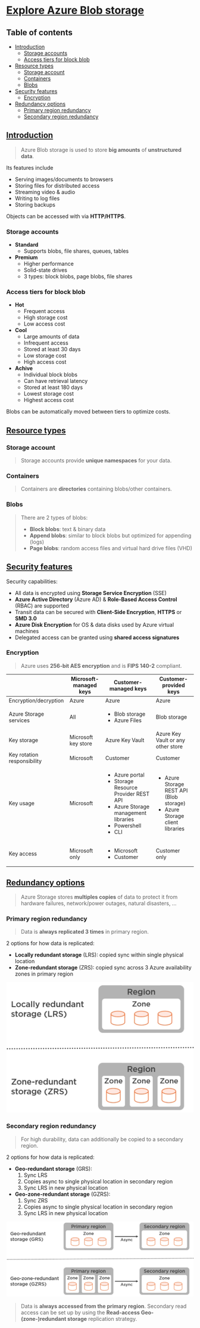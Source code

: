 # [Explore Azure Blob storage](https://learn.microsoft.com/en-us/training/modules/explore-azure-blob-storage/) <!-- omit in toc -->

## Table of contents <!-- omit in toc -->

- [Introduction](#introduction)
  - [Storage accounts](#storage-accounts)
  - [Access tiers for block blob](#access-tiers-for-block-blob)
- [Resource types](#resource-types)
  - [Storage account](#storage-account)
  - [Containers](#containers)
  - [Blobs](#blobs)
- [Security features](#security-features)
  - [Encryption](#encryption)
- [Redundancy options](#redundancy-options)
  - [Primary region redundancy](#primary-region-redundancy)
  - [Secondary region redundancy](#secondary-region-redundancy)

## [Introduction](https://learn.microsoft.com/en-us/training/modules/explore-azure-blob-storage/2-blob-storage-overview)

> Azure Blob storage is used to store **big amounts** of **unstructured data**.

Its features include

- Serving images/documents to browsers
- Storing files for distributed access
- Streaming video & audio
- Writing to log files
- Storing backups

Objects can be accessed with via **HTTP/HTTPS**.

### Storage accounts

- **Standard**
  - Supports blobs, file shares, queues, tables
- **Premium**
  - Higher performance
  - Solid-state drives
  - 3 types: block blobs, page blobs, file shares

### Access tiers for block blob

- **Hot**
  - Frequent access
  - High storage cost
  - Low access cost
- **Cool**
  - Large amounts of data
  - Infrequent access
  - Stored at least 30 days
  - Low storage cost
  - High access cost
- **Achive**
  - Individual block blobs
  - Can have retrieval latency
  - Stored at least 180 days
  - Lowest storage cost
  - Highest access cost

Blobs can be automatically moved between tiers to optimize costs.

## [Resource types](https://learn.microsoft.com/en-us/training/modules/explore-azure-blob-storage/3-blob-storage-resources)

### Storage account

> Storage accounts provide **unique namespaces** for your data.

### Containers

> Containers are **directories** containing blobs/other containers.

### Blobs

> There are 2 types of blobs:
>
> - **Block blobs**: text & binary data
> - **Append blobs**: similar to block blobs but optimized for appending (logs)
> - **Page blobs**: random access files and virtual hard drive files (VHD)

## [Security features](https://learn.microsoft.com/en-us/training/modules/explore-azure-blob-storage/4-blob-storage-security)

Security capabilities:

- All data is encrypted using **Storage Service Encryption** (SSE)
- **Azure Active Directory** (Azure AD) & **Role-Based Access Control** (RBAC) are supported
- Transit data can be secured with **Client-Side Encryption**, **HTTPS** or **SMD 3.0**
- **Azure Disk Encryption** for OS & data disks used by Azure virtual machines
- Delegated access can be granted using **shared access signatures**

### Encryption

> Azure uses **256-bit AES encryption** and is **FIPS 140-2** compliant.

|                             | Microsoft-managed keys | Customer-managed keys                                                                                                                                | Customer-provided keys                                                                         |
| --------------------------- | ---------------------- | ---------------------------------------------------------------------------------------------------------------------------------------------------- | ---------------------------------------------------------------------------------------------- |
| Encryption/decryption       | Azure                  | Azure                                                                                                                                                | Azure                                                                                          |
| Azure Storage services      | All                    | <ul><li>Blob storage</li><li>Azure Files</li></ul>                                                                                                   | Blob storage                                                                                   |
| Key storage                 | Microsoft key store    | Azure Key Vault                                                                                                                                      | Azure Key Vault or any other store                                                             |
| Key rotation responsibility | Microsoft              | Customer                                                                                                                                             | Customer                                                                                       |
| Key usage                   | Microsoft              | <ul><li>Azure portal</li><li> Storage Resource Provider REST API</li><li>Azure Storage management libraries</li><li>Powershell</li><li>CLI</li></ul> | <ul><li>Azure Storage REST API (Blob storage)</li><li>Azure Storage client libraries</li></ul> |
| Key access                  | Microsoft only         | <ul><li>Microsoft</li><li>Customer</li></ul>                                                                                                         | Customer only                                                                                  |

## [Redundancy options](https://learn.microsoft.com/en-us/training/modules/explore-azure-blob-storage/5-azure-storage-redundancy)

> Azure Storage stores **multiples copies** of data to protect it from hardware failures, network/power outages, natural disasters, ...

### Primary region redundancy

> Data is **always replicated 3 times** in primary region.

2 options for how data is replicated:

- **Locally redundant storage** (LRS): copied sync within single physical location
- **Zone-redundant storage** (ZRS): copied sync across 3 Azure availability zones in primary region

![Primary region redundancy](..\assets\img\replication-strategy-1.png)

### Secondary region redundancy

> For high durability, data can additionally be copied to a secondary region.

2 options for how data is replicated:

- **Geo-redundant storage** (GRS):
  1. Sync LRS
  2. Copies async to single physical location in secondary region
  3. Sync LRS in new physical location
- **Geo-zone-redundant storage** (GZRS):
  1. Sync ZRS
  2. Copies async to single physical location in secondary region
  3. Sync LRS in new physical location

![Secondary region redundancy](..\assets\img\replication-strategy-2.png)

> Data is **always accessed from the primary region**. Secondary read access can be set up by using the **Read-access Geo-(zone-)redundant storage** replication strategy.